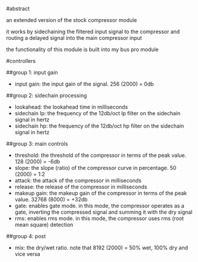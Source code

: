 #abstract

an extended version of the stock compressor module

it works by sidechaining the filtered input signal to the compressor and routing a delayed signal into the main compressor input

the functionality of this module is built into my bus pro module

#controllers

##group 1: input gain

- input gain: the input gain of the signal. 256 (2000) = 0db

##group 2: sidechain processing

- lookahead: the lookahead time in milliseconds
- sidechain lp: the frequency of the 12db/oct lp filter on the sidechain signal in hertz
- sidechain hp: the frequency of the 12db/oct hp filter on the sidechain signal in hertz

##group 3: main controls

- threshold: the threshold of the compressor in terms of the peak value. 128 (2000) = -6db
- slope: the slope (ratio) of the compressor curve in percentage. 50 (2000) = 1:2
- attack: the attack of the compressor in milliseconds
- release: the release of the compressor in milliseconds
- makeup gain: the makeup gain of the compressor in terms of the peak value. 32768 (8000) = +32db
- gate: enables gate mode. in this mode, the compressor operates as a gate, inverting the compressed signal and summing it with the dry signal
- rms: enables rms mode. in this mode, the compressor uses rms (root mean square) detection

##group 4: post

- mix: the dry/wet ratio. note that 8192 (2000) = 50% wet, 100% dry and vice versa
